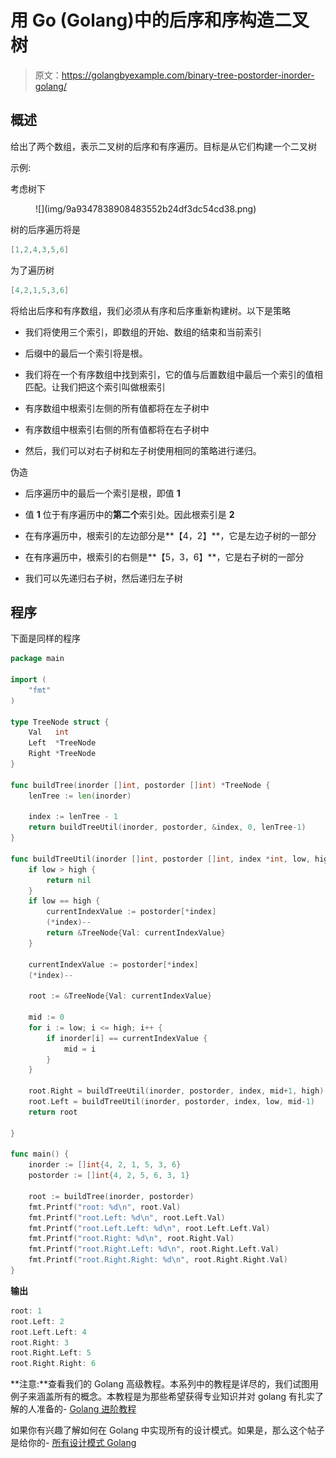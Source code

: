 # 用 Go (Golang)中的后序和序构造二叉树

> 原文：<https://golangbyexample.com/binary-tree-postorder-inorder-golang/>

## **概述**

给出了两个数组，表示二叉树的后序和有序遍历。目标是从它们构建一个二叉树

示例:

考虑树下

<figure class="wp-block-image size-full">![](img/9a9347838908483552b24df3dc54cd38.png)</figure>

树的后序遍历将是

```go
[1,2,4,3,5,6]
```

为了遍历树

```go
[4,2,1,5,3,6]
```

将给出后序和有序数组，我们必须从有序和后序重新构建树。以下是策略

*   我们将使用三个索引，即数组的开始、数组的结束和当前索引

*   后缀中的最后一个索引将是根。

*   我们将在一个有序数组中找到索引，它的值与后置数组中最后一个索引的值相匹配。让我们把这个索引叫做根索引

*   有序数组中根索引左侧的所有值都将在左子树中

*   有序数组中根索引右侧的所有值都将在右子树中

*   然后，我们可以对右子树和左子树使用相同的策略进行递归。

伪造

*   后序遍历中的最后一个索引是根，即值 **1**

*   值 **1** 位于有序遍历中的**第二个**索引处。因此根索引是 **2**

*   在有序遍历中，根索引的左边部分是**【4，2】**，它是左边子树的一部分

*   在有序遍历中，根索引的右侧是**【5，3，6】**，它是右子树的一部分

*   我们可以先递归右子树，然后递归左子树

## **程序**

下面是同样的程序

```go
package main

import (
	"fmt"
)

type TreeNode struct {
	Val   int
	Left  *TreeNode
	Right *TreeNode
}

func buildTree(inorder []int, postorder []int) *TreeNode {
	lenTree := len(inorder)

	index := lenTree - 1
	return buildTreeUtil(inorder, postorder, &index, 0, lenTree-1)
}

func buildTreeUtil(inorder []int, postorder []int, index *int, low, high int) *TreeNode {
	if low > high {
		return nil
	}
	if low == high {
		currentIndexValue := postorder[*index]
		(*index)--
		return &TreeNode{Val: currentIndexValue}
	}

	currentIndexValue := postorder[*index]
	(*index)--

	root := &TreeNode{Val: currentIndexValue}

	mid := 0
	for i := low; i <= high; i++ {
		if inorder[i] == currentIndexValue {
			mid = i
		}
	}

	root.Right = buildTreeUtil(inorder, postorder, index, mid+1, high)
	root.Left = buildTreeUtil(inorder, postorder, index, low, mid-1)
	return root

}

func main() {
	inorder := []int{4, 2, 1, 5, 3, 6}
	postorder := []int{4, 2, 5, 6, 3, 1}

	root := buildTree(inorder, postorder)
	fmt.Printf("root: %d\n", root.Val)
	fmt.Printf("root.Left: %d\n", root.Left.Val)
	fmt.Printf("root.Left.Left: %d\n", root.Left.Left.Val)
	fmt.Printf("root.Right: %d\n", root.Right.Val)
	fmt.Printf("root.Right.Left: %d\n", root.Right.Left.Val)
	fmt.Printf("root.Right.Right: %d\n", root.Right.Right.Val)
} 
```

**输出**

```go
root: 1
root.Left: 2
root.Left.Left: 4
root.Right: 3
root.Right.Left: 5
root.Right.Right: 6
```

**注意:**查看我们的 Golang 高级教程。本系列中的教程是详尽的，我们试图用例子来涵盖所有的概念。本教程是为那些希望获得专业知识并对 golang 有扎实了解的人准备的- [Golang 进阶教程](https://golangbyexample.com/golang-comprehensive-tutorial/)

如果你有兴趣了解如何在 Golang 中实现所有的设计模式。如果是，那么这个帖子是给你的- [所有设计模式 Golang](https://golangbyexample.com/all-design-patterns-golang/)